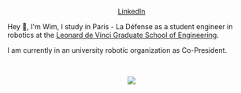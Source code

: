 <p align="center">
  <a href="https://www.linkedin.com/in/wim-poignon-a113aa1b0/?locale=en_US">LinkedIn</a> 
</p>

Hey 👋, I'm Wim, I study in Paris - La Défense as a student engineer in robotics at the [Leonard de Vinci Graduate School of Engineering](https://www.esilv.fr/en/).

I am currently in an university robotic organization as Co-President.


<br>
<p align="center">
  <img src="https://github-readme-stats.vercel.app/api?username=wimausberlin&theme=nord&show_icons=true&count_private=true">
</p>
<br/>
